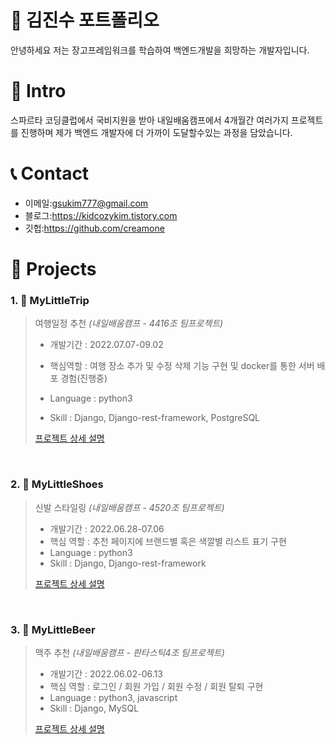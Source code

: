 # 📜 김진수 포트폴리오

안녕하세요 저는 장고프레임워크를 학습하여 백엔드개발을 희망하는 개발자입니다.

# 👋 Intro

스파르타 코딩클럽에서 국비지원을 받아 내일배움캠프에서 4개월간 여러가지 프로젝트를 진행하며 제가 백엔드 개발자에 더 가까이 도달할수있는 과정을 담았습니다.

# 📞 Contact
- 이메일:gsukim777@gmail.com
- 블로그:https://kidcozykim.tistory.com
- 깃헙:https://github.com/creamone
# 📝 Projects

### 1. 🛫 MyLittleTrip

> 여행일정 추천 _(내일배움캠프 - 4416조 팀프로젝트)_
>
> - 개발기간 : 2022.07.07-09.02
> - 핵심역할 : 여행 장소 추가 및 수정 삭제 기능 구현 및 docker를 통한 서버 배포 경험(진행중)
>
> - Language : python3  
> - Skill : Django, Django-rest-framework, PostgreSQL
> 
> [프로젝트 상세 설명](https://github.com/creamone/MyLittelTrip_backend)  


<br />

### 2. 👞 MyLittleShoes

> 신발 스타일링 _(내일배움캠프 - 4520조 팀프로젝트)_
>
> - 개발기간 : 2022.06.28-07.06
> - 핵심 역할 : 추천 페이지에 브랜드별 혹은 색깔별 리스트 표기 구현
> - Language : python3
> - Skill : Django, Django-rest-framework
>
> [프로젝트 상세 설명](https://github.com/creamone/mylittleshoes_backend)

<br />

### 3. 🍻 MyLittleBeer

> 맥주 추천 _(내일배움캠프 - 판타스틱4조 팀프로젝트)_
>
> - 개발기간 : 2022.06.02-06.13
> - 핵심 역할 : 로그인 / 회원 가입 / 회원 수정 / 회원 탈퇴 구현
> - Language : python3, javascript
> - Skill : Django, MySQL
>
> [프로젝트 상세 설명](https://github.com/creamone/mylittlebeer)

<br />

